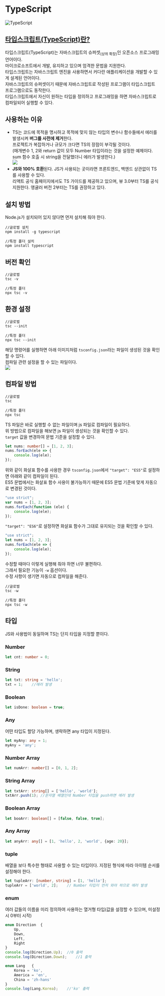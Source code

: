 # **TypeScript**

![TypeScript](https://cdn.jsdelivr.net/gh/fe-jw/J-Web/posts/2022/1202/thumb.jpg)

## **[타입스크립트(TypeScript)란?](https://www.typescriptlang.org/)**
타입스크립트(TypeScript)는 자바스크립트의 슈퍼셋<sub class="type-1">(상위 확장)</sub>인 오픈소스 프로그래밍 언어이다.  
마이크로소프트에서 개발, 유지하고 있으며 엄격한 문법을 지원한다.  
타입스크립트는 자바스크립트 엔진을 사용하면서 커다란 애플리케이션을 개발할 수 있게 설계된 언어이다.  
자바스크립트의 슈퍼셋이기 때문에 자바스크립트로 작성된 프로그램이 타입스크립트 프로그램으로도 동작한다.  
타입스크립트에서 자신이 원하는 타입을 정의하고 프로그래밍을 하면 자바스크립트로 컴파일되어 실행할 수 있다.  

## **사용하는 이유**
* TS는 코드에 목적을 명시하고 목적에 맞지 않는 타입의 변수나 함수들에서 에러를 발생시켜 **버그를 사전에 제거**한다.  
프로젝트가 복잡하거나 규모가 크다면 TS의 장점이 부각될 것이다.  
(매개변수 1, 2와 return 값이 모두 Number 타입이라는 것을 설정한 예제이다. sum 함수 호출 시 string을 전달했더니 에러가 발생한다.)  
![](https://cdn.jsdelivr.net/gh/fe-jw/J-Web/posts/2022/1202/img_2.png)
* **JS와 100% 호환**된다. JS가 사용되는 곳이라면 프론트엔드, 백엔드 상관없이 TS를 사용할 수 있다.  
리액트 공식 홈페이지에서도 TS 가이드를 제공하고 있으며, 뷰 3.0부터 TS를 공식 지원한다. 앵귤러 버전 2부터는 TS를 권장하고 있다.

## **설치 방법**
Node.js가 설치되어 있지 않다면 먼저 설치해 줘야 한다.
```
//글로벌 설치
npm install -g typescript

//특정 폴더 설치
npm install typescript
```

## **버전 확인**
```
//글로벌
tsc -v

//특정 폴더
npx tsc -v
```

## **환경 설정**
```
//글로벌
tsc --init

//특정 폴더
npx tsc --init
```
해당 명령어를 실행하면 아래 이미지처럼 `tsconfig.json`라는 파일이 생성된 것을 확인할 수 있다.  
컴파일 관련 설정을 할 수 있는 파일이다.  
![](https://cdn.jsdelivr.net/gh/fe-jw/J-Web/posts/2022/1202/img_1.png)

## **컴파일 방법**
```
//글로벌
tsc

//특정 폴더
npx tsc
```
TS 파일은 바로 실행할 수 없는 파일이며 js 파일로 컴파일이 필요하다.  
위 방법으로 컴파일을 해보면 js 파일이 생성되는 것을 확인할 수 있다.  
`target` 값을 변경하여 문법 기준을 설정할 수 있다.
```ts
let nums: number[] = [1, 2, 3];
nums.forEach(ele => {
	console.log(ele);
});
```

위와 같이 화살표 함수를 사용한 경우 `tsconfig.json`에서 `"target": "ES5"`로 설정하면 아래와 같이 컴파일이 된다.  
ES5 문법에서는 화살표 함수 사용이 불가능하기 때문에 ES5 문법 기준에 맞게 자동으로 변경된 것이다.
```js
"use strict";
var nums = [1, 2, 3];
nums.forEach(function (ele) {
	console.log(ele);
});
```

`"target": "ES6"`로 설정하면 화살표 함수가 그대로 유지되는 것을 확인할 수 있다.
```js
"use strict";
let nums = [1, 2, 3];
nums.forEach(ele => {
	console.log(ele);
});
```

수정할 때마다 이렇게 실행해 줘야 하면 너무 불편하다.  
그래서 필요한 기능이 `-w` 옵션이다.  
수정 사항이 생기면 자동으로 컴파일을 해준다.
```
//글로벌
tsc -w

//특정 폴더
npx tsc -w
```

## **타입**
JS와 사용법이 동일하며 TS는 단지 타입을 지정할 뿐이다.

### **Number**
```ts
let cnt: number = 0;
```

### **String**
```ts
let txt: string = 'hello';
txt = 1;	//에러 발생
```

### **Boolean**
```ts
let isDone: boolean = true;
```

### **Any**
어떤 타입도 할당 가능하며, 생략하면 any 타입이 지정된다.
```ts
let myAny: any = 1;
myAny = 'any';
```

### **Number Array**
```ts
let numArr: number[] = [0, 1, 2];
```

### **String Array**
```ts
let txtArr: string[] = ['hello', 'world'];
txtArr.push(1);	//문자열 배열인데 Number 타입을 push하면 에러 발생
```

### **Boolean Array**
```ts
let booArr: boolean[] = [false, false, true];
```

### **Any Array**
```ts
let anyArr: any[] = [1, 'hello', 2, 'world', {age: 20}];
```

### **tuple**
배열을 보다 특수한 형태로 사용할 수 있는 타입이다. 지정된 형식에 따라 아이템 순서를 설정해야 한다.
```ts
let tupleArr: [number, string] = [1, 'hello'];
tupleArr = ['world', 2];	// Number 타입이 먼저 와야 하므로 에러 발생
```

### **enum**
여러 값들의 이름을 미리 정의하여 사용하는 열거형 타입(값을 설정할 수 있으며, 미설정 시 0부터 시작)
```ts
enum Direction	{
	Up,
	Down,
	Left,
	Right
}
console.log(Direction.Up);	//0 출력
console.log(Direction.Down);	//1 출력

enum Lang	{
	Korea = 'ko',
	America = 'en',
	China = 'zh-hans'
}
console.log(Lang.Korea);	//'ko' 출력
```